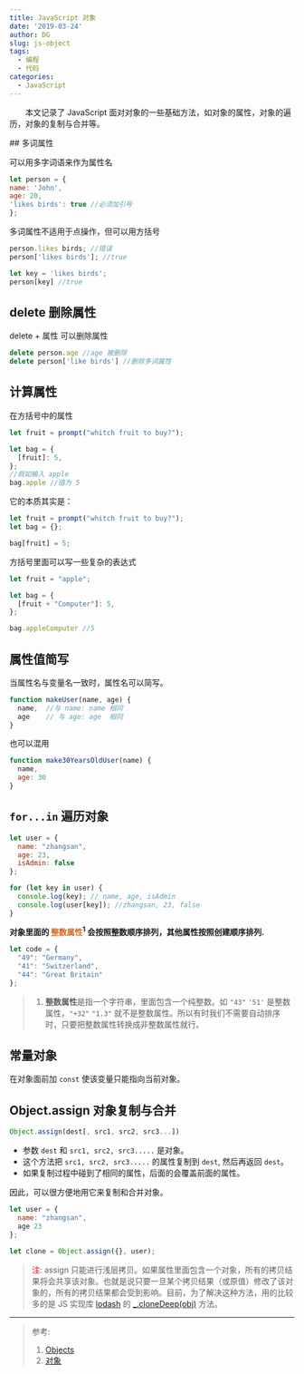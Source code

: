 ```yaml
---
title: JavaScript 对象
date: '2019-03-24'
author: DG
slug: js-object
tags: 
  - 编程
  - 代码
categories: 
  - JavaScript
---
```

<p style="text-indent:2em">本文记录了 JavaScript 面对对象的一些基础方法，如对象的属性，对象的遍历，对象的复制与合并等。</p>
## 多词属性

  可以用多字词语来作为属性名

```javascript
let person = {
name: 'John',
age: 20,
'likes birds': true //必须加引号
};
```

多词属性不适用于点操作，但可以用方括号

```javascript
person.likes birds; //错误
person['likes birds']; //true

let key = 'likes birds';
person[key] //true
```


## delete 删除属性

delete + 属性 可以删除属性

```javascript
delete person.age //age 被删除
delete person['like birds'] //删除多词属性
```

## 计算属性

在方括号中的属性

```javascript
let fruit = prompt("whitch fruit to buy?");

let bag = {
  [fruit]: 5,
};
//假如输入 apple
bag.apple //值为 5
```

它的本质其实是：

```javascript
let fruit = prompt("whitch fruit to buy?");
let bag = {};

bag[fruit] = 5;
```

方括号里面可以写一些复杂的表达式

```javascript
let fruit = "apple";

let bag = {
  [fruit + "Computer"]: 5,
};

bag.appleComputer //5
```

## 属性值简写

当属性名与变量名一致时，属性名可以简写。

```javascript
function makeUser(name, age) {
  name,  //与 name: name 相同
  age    // 与 age: age  相同
}
```

也可以混用

```javascript
function make30YearsOldUser(name) {
  name,
  age: 30
}
```

## `for...in` 遍历对象

```javascript
let user = {
  name: "zhangsan",
  age: 23,
  isAdmin: false
};

for (let key in user) {
  console.log(key); // name, age, isAdmin
  console.log(user[key]); //zhangsan, 23, false
}
```

**对象里面的 <font color="chocolate">整数属性</font><sup>1</sup> 会按照整数顺序排列，其他属性按照创建顺序排列.**

```javascript
let code = {
  "49": "Germany",
  "41": "Switzerland",
  "44": "Great Britain"
};
```

>1. **整数属性**是指一个字符串，里面包含一个纯整数。如 `"43"` `'51'` 是整数属性，`"+32"` `"1.3"` 就不是整数属性。所以有时我们不需要自动排序时，只要把整数属性转换成非整数属性就行。

## 常量对象

在对象面前加 `const` 使该变量只能指向当前对象。

## Object.assign 对象复制与合并

```javascript
Object.assign(dest[, src1, src2, src3...])
```
- 参数 `dest` 和 `src1, src2, src3.....` 是对象。
- 这个方法把 `src1, src2, src3.....` 的属性复制到 `dest`, 然后再返回 `dest`。
- 如果复制过程中碰到了相同的属性，后面的会覆盖前面的属性。

因此，可以很方便地用它来复制和合并对象。
```javascript
let user = {
  name: "zhangsan",
  age 23
};

let clone = Object.assign({}, user);
```
> <font color='red'>注</font>: assign 只能进行浅层拷贝。如果属性里面包含一个对象，所有的拷贝结果将会共享该对象。也就是说只要一旦某个拷贝结果（或原值）修改了该对象的，所有的拷贝结果都会受到影响。目前，为了解决这种方法，用的比较多的是 JS 实现库 [lodash](https://lodash.com/) 的 [_.cloneDeep(obj)](https://lodash.com/docs#cloneDeep) 方法。

-------------------
> 参考:
> 1. [Objects](http://javascript.info/object)
> 2. [对象](http://zh.javascript.info/object)